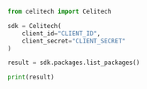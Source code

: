 ```python
from celitech import Celitech

sdk = Celitech(
    client_id="CLIENT_ID",
    client_secret="CLIENT_SECRET"
)

result = sdk.packages.list_packages()

print(result)

```

<!-- This file was generated by liblab | https://liblab.com/ -->
